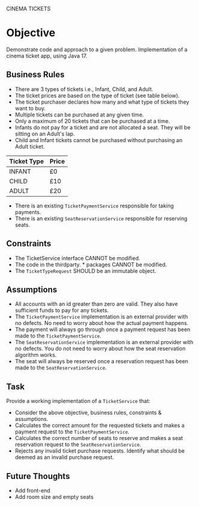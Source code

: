 CINEMA TICKETS

# Objective

Demonstrate code and approach to a given problem. Implementation of a cinema ticket app, using Java 17.

## Business Rules

- There are 3 types of tickets i.e., Infant, Child, and Adult.
- The ticket prices are based on the type of ticket (see table below).
- The ticket purchaser declares how many and what type of tickets they want to buy.
- Multiple tickets can be purchased at any given time.
- Only a maximum of 20 tickets that can be purchased at a time.
- Infants do not pay for a ticket and are not allocated a seat. They will be sitting on an Adult's lap.
- Child and Infant tickets cannot be purchased without purchasing an Adult ticket.

|   Ticket Type    |     Price   |
| ---------------- | ----------- |
|    INFANT        |    £0       |
|    CHILD         |    £10      |
|    ADULT         |    £20      |

- There is an existing `TicketPaymentService` responsible for taking payments.
- There is an existing `SeatReservationService` responsible for reserving seats.

## Constraints

- The TicketService interface CANNOT be modified.
- The code in the thirdparty. * packages CANNOT be modified.
- The `TicketTypeRequest` SHOULD be an immutable object.

## Assumptions

- All accounts with an id greater than zero are valid. They also have sufficient funds to pay for any tickets.
- The `TicketPaymentService` implementation is an external provider with no defects. No need to worry about how the actual payment happens.
- The payment will always go through once a payment request has been made to the `TicketPaymentService`.
- The `SeatReservationService` implementation is an external provider with no defects. You do not need to worry about how the seat reservation algorithm works.
- The seat will always be reserved once a reservation request has been made to the `SeatReservationService`.

## Task

Provide a working implementation of a `TicketService` that:
- Consider the above objective, business rules, constraints & assumptions.
- Calculates the correct amount for the requested tickets and makes a payment request to the `TicketPaymentService`.
- Calculates the correct number of seats to reserve and makes a seat reservation request to the `SeatReservationService`.
- Rejects any invalid ticket purchase requests. Identify what should be deemed as an invalid purchase request.

## Future Thoughts

- Add front-end
- Add room size and empty seats
